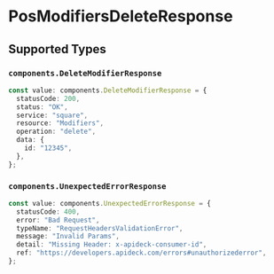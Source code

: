 # PosModifiersDeleteResponse


## Supported Types

### `components.DeleteModifierResponse`

```typescript
const value: components.DeleteModifierResponse = {
  statusCode: 200,
  status: "OK",
  service: "square",
  resource: "Modifiers",
  operation: "delete",
  data: {
    id: "12345",
  },
};
```

### `components.UnexpectedErrorResponse`

```typescript
const value: components.UnexpectedErrorResponse = {
  statusCode: 400,
  error: "Bad Request",
  typeName: "RequestHeadersValidationError",
  message: "Invalid Params",
  detail: "Missing Header: x-apideck-consumer-id",
  ref: "https://developers.apideck.com/errors#unauthorizederror",
};
```

